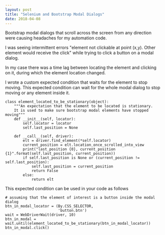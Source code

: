 ```yaml
---
layout: post
title: "Selenium and Bootstrap Modal Dialogs"
date: 2018-04-08
---
```

Bootstrap modal dialogs that scroll across the screen from any direction were causing headaches for my automation code.

I was seeing intermittent errors  "element not clickable at point (x,y). Other element would receive the click" while trying to click a button on a modal dialog.

In my case there was a time lag between locating the element and clicking on it, during which the element location changed.

I wrote a custom expected condition that waits for the element to stop moving. This expected condition can wait for the whole modal dialog to stop moving or any element inside it.
```
class element_located_to_be_stationary(object):
    """An expectation that the element to be located is stationary.
    It is used to make sure bootstrap modal elements have stopped moving"""
    def __init__(self, locator):
        self.locator = locator
        self.last_position = None

    def __call__(self, driver):
        elt = driver.find_element(*self.locator)
        current_position = elt.location_once_scrolled_into_view
        print("last_position {0}, current_position {1}".format(self.last_position, current_position))
        if self.last_position is None or (current_position != self.last_position):
            self.last_position = current_position
            return False
        else:
            return elt

```
This expected condition can be used in your code as follows
```
# assuming that the element of interest is a button inside the modal dialog 
btn_in_modal_locator = (By.CSS_SELECTOR,
                        'button.btn')
wait = WebDriverWait(driver, 10)
btn_in_modal = wait.until(element_located_to_be_stationary(btn_in_modal_locator))
btn_in_modal.click()

```
